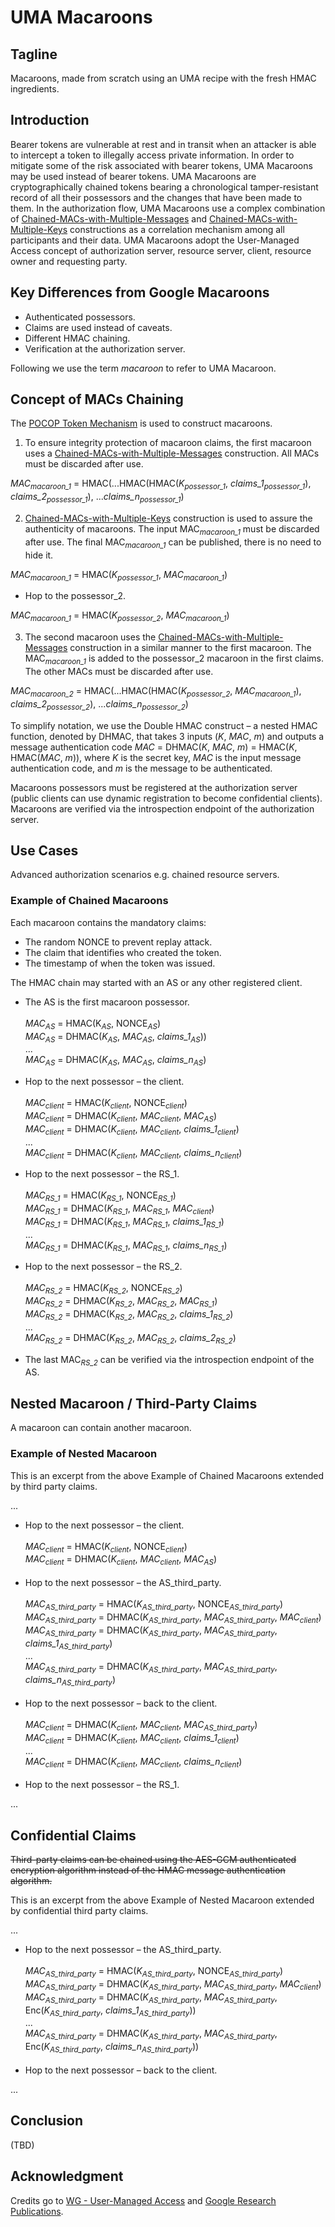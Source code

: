# UMA Macaroons

## Tagline

Macaroons, made from scratch using an UMA recipe with the fresh HMAC ingredients.

## Introduction

Bearer tokens are vulnerable at rest and in transit when an attacker is able to intercept a token to illegally access private information. In order to mitigate some of the risk associated with bearer tokens, UMA Macaroons may be used instead of bearer tokens. UMA Macaroons are cryptographically chained tokens bearing a chronological tamper-resistant record of all their possessors and the changes that have been made to them. In the authorization flow, UMA Macaroons use a complex combination of [Chained-MACs-with-Multiple-Messages][4] and [Chained-MACs-with-Multiple-Keys][5] constructions as a correlation mechanism among all participants and their data. UMA Macaroons adopt the User-Managed Access concept of authorization server, resource server, client, resource owner and requesting party.

## Key Differences from Google Macaroons

* Authenticated possessors.
* Claims are used instead of caveats.
* Different HMAC chaining.
* Verification at the authorization server.

Following we use the term *macaroon* to refer to UMA Macaroon.

## Concept of MACs Chaining

The [POCOP Token Mechanism][6] is used to construct macaroons.

1. To ensure integrity protection of macaroon claims, the first macaroon uses a [Chained-MACs-with-Multiple-Messages][4] construction. All MACs must be discarded after use.

*MAC*<sub>*macaroon_1*</sub> = HMAC(...HMAC(HMAC(*K*<sub>*possessor_1*</sub>, *claims_1*<sub>*possessor_1*</sub>), *claims_2*<sub>*possessor_1*</sub>), ...*claims_n*<sub>*possessor_1*</sub>)

2. [Chained-MACs-with-Multiple-Keys][5] construction is used to assure the authenticity of macaroons. The input MAC<sub><i>macaroon_1</i></sub> must be discarded after use. The final MAC<sub><i>macaroon_1</i></sub> can be published, there is no need to hide it.

*MAC*<sub>*macaroon_1*</sub> = HMAC(*K*<sub>*possessor_1*</sub>, *MAC*<sub>*macaroon_1*</sub>)

- Hop to the possessor_2.

*MAC*<sub>*macaroon_1*</sub> = HMAC(*K*<sub>*possessor_2*</sub>, *MAC*<sub>*macaroon_1*</sub>)

3. The second macaroon uses the [Chained-MACs-with-Multiple-Messages][4] construction in a similar manner to the first macaroon. The MAC<sub><i>macaroon_1</i></sub> is added to the possessor_2 macaroon in the first claims. The other MACs must be discarded after use.

*MAC*<sub>*macaroon_2*</sub> = HMAC(...HMAC(HMAC(*K*<sub>*possessor_2*</sub>, *MAC*<sub>*macaroon_1*</sub>), *claims_2*<sub>*possessor_2*</sub>), ...*claims_n*<sub>*possessor_2*</sub>)

To simplify notation, we use the Double HMAC construct – a nested HMAC function, denoted by DHMAC, that takes 3 inputs (*K*, *MAC*, *m*) and outputs a message authentication code *MAC* = DHMAC(*K*, *MAC*, *m*) = HMAC(*K*, HMAC(*MAC*, *m*)), where *K* is the secret key, *MAC* is the input message authentication code, and *m* is the message to be authenticated.

Macaroons possessors must be registered at the authorization server (public clients can use dynamic registration to become confidential clients). Macaroons are verified via the introspection endpoint of the authorization server.

## Use Cases

Advanced authorization scenarios e.g. chained resource servers.

### Example of Chained Macaroons

Each macaroon contains the mandatory claims:

* The random NONCE to prevent replay attack.
* The claim that identifies who created the token.
* The timestamp of when the token was issued.

The HMAC chain may started with an AS or any other registered client. 

- The AS is the first macaroon possessor.<br><br>
*MAC*<sub>*AS*</sub> = HMAC(K<sub>*AS*</sub>, NONCE<sub>*AS*</sub>)<br>
*MAC*<sub>*AS*</sub> = DHMAC(*K*<sub>*AS*</sub>, *MAC*<sub>*AS*</sub>, *claims_1*<sub>*AS*</sub>))<br>
...<br>
*MAC*<sub>*AS*</sub> = DHMAC(*K*<sub>*AS*</sub>, *MAC*<sub>*AS*</sub>, *claims_n*<sub>*AS*</sub>)<br>
- Hop to the next possessor – the client.<br><br>
*MAC*<sub>*client*</sub> = HMAC(*K*<sub>*client*</sub>, NONCE<sub>*client*</sub>)<br>
*MAC*<sub>*client*</sub> = DHMAC(*K*<sub>*client*</sub>, *MAC*<sub>*client*</sub>, *MAC*<sub>*AS*</sub>)<br>
*MAC*<sub>*client*</sub> = DHMAC(*K*<sub>*client*</sub>, *MAC*<sub>*client*</sub>, *claims_1*<sub>*client*</sub>)<br>
...<br>
*MAC*<sub>*client*</sub> = DHMAC(*K*<sub>*client*</sub>, *MAC*<sub>*client*</sub>, *claims_n*<sub>*client*</sub>)<br>
- Hop to the next possessor – the RS_1.<br><br>
*MAC*<sub>*RS_1*</sub> = HMAC(*K*<sub>*RS_1*</sub>, NONCE<sub>*RS_1*</sub>)<br>
*MAC*<sub>*RS_1*</sub> = DHMAC(*K*<sub>*RS_1*</sub>, *MAC*<sub>*RS_1*</sub>, *MAC*<sub>*client*</sub>)<br>
*MAC*<sub>*RS_1*</sub> = DHMAC(*K*<sub>*RS_1*</sub>, *MAC*<sub>*RS_1*</sub>, *claims_1*<sub>*RS_1*</sub>)<br>
...<br>
*MAC*<sub>*RS_1*</sub> = DHMAC(*K*<sub>*RS_1*</sub>, *MAC*<sub>*RS_1*</sub>, *claims_n*<sub>*RS_1*</sub>)<br>
- Hop to the next possessor – the RS_2.<br><br>
*MAC*<sub>*RS_2*</sub> = HMAC(*K*<sub>*RS_2*</sub>, NONCE<sub>*RS_2*</sub>)<br>
*MAC*<sub>*RS_2*</sub> = DHMAC(*K*<sub>*RS_2*</sub>, *MAC*<sub>*RS_2*</sub>, *MAC*<sub>*RS_1*</sub>)<br>
*MAC*<sub>*RS_2*</sub> = DHMAC(K<sub>*RS_2*</sub>, *MAC*<sub>*RS_2*</sub>, *claims_1*<sub>*RS_2*</sub>)<br>
...<br>
*MAC*<sub>*RS_2*</sub> = DHMAC(*K*<sub>*RS_2*</sub>, *MAC*<sub>*RS_2*</sub>, *claims_2*<sub>*RS_2*</sub>)<br>

- The last MAC<sub>*RS_2*</sub> can be verified via the introspection endpoint of the AS.

## Nested Macaroon / Third-Party Claims

A macaroon can contain another macaroon.

### Example of Nested Macaroon

This is an excerpt from the above Example of Chained Macaroons extended by third party claims.

...
- Hop to the next possessor – the client.<br><br>
*MAC*<sub>*client*</sub> = HMAC(*K*<sub>*client*</sub>, NONCE<sub>*client*</sub>)<br>
*MAC*<sub>*client*</sub> = DHMAC(*K*<sub>*client*</sub>, *MAC*<sub>*client*</sub>, *MAC*<sub>*AS*</sub>)<br><br>
- Hop to the next possessor – the AS_third_party.<br><br>
*MAC*<sub>*AS_third_party*</sub> = HMAC(*K*<sub>*AS_third_party*</sub>, NONCE<sub>*AS_third_party*</sub>)<br>
*MAC*<sub>*AS_third_party*</sub> = DHMAC(*K*<sub>*AS_third_party*</sub>, *MAC*<sub>*AS_third_party*</sub>, *MAC*<sub>*client*</sub>)<br>
*MAC*<sub>*AS_third_party*</sub> = DHMAC(*K*<sub>*AS_third_party*</sub>, *MAC*<sub>*AS_third_party*</sub>, *claims_1*<sub>*AS_third_party*</sub>)<br>
...<br>
*MAC*<sub>*AS_third_party*</sub> = DHMAC(*K*<sub>*AS_third_party*</sub>, *MAC*<sub>*AS_third_party*</sub>, *claims_n*<sub>*AS_third_party*</sub>)<br><br>
- Hop to the next possessor – back to the client.<br><br>
*MAC*<sub>*client*</sub> = DHMAC(*K*<sub>*client*</sub>, *MAC*<sub>*client*</sub>, *MAC*<sub>*AS_third_party*</sub>)<br>
*MAC*<sub>*client*</sub> = DHMAC(*K*<sub>*client*</sub>, *MAC*<sub>*client*</sub>, *claims_1*<sub>*client*</sub>)<br>
...<br>
*MAC*<sub>*client*</sub> = DHMAC(*K*<sub>*client*</sub>, *MAC*<sub>*client*</sub>, *claims_n*<sub>*client*</sub>)<br><br>
- Hop to the next possessor – the RS_1.

...

## Confidential Claims

~~Third-party claims can be chained using the AES-GCM authenticated encryption algorithm instead of the HMAC message authentication algorithm.~~

This is an excerpt from the above Example of Nested Macaroon extended by confidential third party claims.

...
- Hop to the next possessor – the AS_third_party.<br><br>
*MAC*<sub>*AS_third_party*</sub> = HMAC(*K*<sub>*AS_third_party*</sub>, NONCE<sub>*AS_third_party*</sub>)<br>
*MAC*<sub>*AS_third_party*</sub> = DHMAC(*K*<sub>*AS_third_party*</sub>, *MAC*<sub>*AS_third_party*</sub>, *MAC*<sub>*client*</sub>)<br>
*MAC*<sub>*AS_third_party*</sub> = DHMAC(*K*<sub>*AS_third_party*</sub>, *MAC*<sub>*AS_third_party*</sub>, Enc(*K*<sub>*AS_third_party*</sub>, *claims_1*<sub>*AS_third_party*</sub>))<br>
...<br>
*MAC*<sub>*AS_third_party*</sub> = DHMAC(*K*<sub>*AS_third_party*</sub>, *MAC*<sub>*AS_third_party*</sub>, Enc(*K*<sub>*AS_third_party*</sub>, *claims_n*<sub>*AS_third_party*</sub>))<br><br>
- Hop to the next possessor – back to the client.

...

## Conclusion

(TBD)

## Acknowledgment

Credits go to [WG - User-Managed Access][1] and [Google Research Publications][2].

[1]: https://kantarainitiative.org/confluence/display/uma/Home
[2]: https://research.google/pubs/pub41892/
[3]: https://github.com/umalabs/uma-pocop-tokens
[4]: https://github.com/umalabs/uma-pocop-tokens#chained-macs-with-multiple-messages
[5]: https://github.com/umalabs/uma-pocop-tokens#chained-macs-with-multiple-keys
[6]: https://github.com/umalabs/uma-pocop-tokens#pocop-token-mechanism
